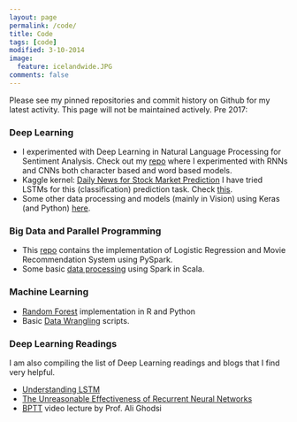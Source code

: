 ```yaml
---
layout: page
permalink: /code/
title: Code
tags: [code]
modified: 3-10-2014
image:
  feature: icelandwide.JPG
comments: false
---
```


Please see my pinned repositories and commit history on Github for my latest activity. This page will not be maintained actively. Pre 2017:

### Deep Learning 

* I experimented with Deep Learning in Natural Language Processing for Sentiment Analysis. Check out my [repo](https://github.com/shubhamagarwal92/deep-learning-nlp-sentiment-analysis) where I experimented with RNNs and CNNs both character based and word based models.
* Kaggle kernel: [Daily News for Stock Market Prediction](https://kaggle.com/aaron7sun/stocknews/kernels) I have tried LSTMs for this (classification) prediction task. Check [this](https://github.com/shubhamagarwal92/stockPredictionKaggle). 
* Some other data processing and models (mainly in Vision) using Keras (and Python) [here](https://github.com/shubhamagarwal92/deepLearning).

### Big Data and Parallel Programming

* This [repo](https://github.com/shubhamagarwal92/pySpark-machineLearning) contains the implementation of Logistic Regression and Movie Recommendation System using PySpark.
* Some basic [data processing](https://github.com/shubhamagarwal92/spark-practical_work) using Spark in Scala.

### Machine Learning

* [Random Forest](https://github.com/shubhamagarwal92/machineLearning) implementation in R and Python
* Basic [Data Wrangling](https://github.com/shubhamagarwal92/dataWrangling) scripts.

<!--### Conf.-->

### Deep Learning Readings

I am also compiling the list of Deep Learning readings and blogs that I find very helpful. 

* [Understanding LSTM](https://colah.github.io)  
* [The Unreasonable Effectiveness of Recurrent Neural Networks](http://karpathy.github.io/2015/05/21/rnn-effectiveness/)
* [BPTT](https://www.youtube.com/watch?v=AvyhbrQptHk) video lecture by Prof. Ali Ghodsi
